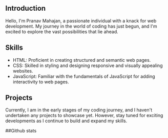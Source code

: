 ## Introduction
Hello, I'm Pranav Mahajan, a passionate individual with a knack for web development. My journey in the world of coding has just begun, and I'm excited to explore the vast possibilities that lie ahead.

## Skills
- HTML: Proficient in creating structured and semantic web pages.
- CSS: Skilled in styling and designing responsive and visually appealing websites.
- JavaScript: Familiar with the fundamentals of JavaScript for adding interactivity to web pages.

## Projects
Currently, I am in the early stages of my coding journey, and I haven't undertaken any projects to showcase yet. However, stay tuned for exciting developments as I continue to build and expand my skills.

##Github stats
